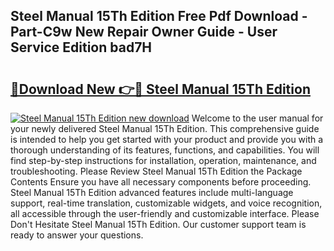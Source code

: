## Steel Manual 15Th Edition Free Pdf Download - Part-C9w New Repair Owner Guide - User Service Edition bad7H

# <h2><a href="http://bc30766.oget.top/?id=Steel+Manual+15Th+Edition">🔗Download New 👉🔴 Steel Manual 15Th Edition</a></h2>

[![Steel Manual 15Th Edition new download](https://i.imgur.com/5g1atiW.png)](http://bc30766.oget.top/?id=Steel+Manual+15Th+Edition)
Welcome to the user manual for your newly delivered Steel Manual 15Th Edition. This comprehensive guide is intended to help you get started with your product and provide you with a thorough understanding of its features, functions, and capabilities. You will find step-by-step instructions for installation, operation, maintenance, and troubleshooting. Please Review Steel Manual 15Th Edition the Package Contents Ensure you have all necessary components before proceeding. Steel Manual 15Th Edition advanced features include multi-language support, real-time translation, customizable widgets, and voice recognition, all accessible through the user-friendly and customizable interface. Please Don't Hesitate Steel Manual 15Th Edition. Our customer support team is ready to answer your questions.
